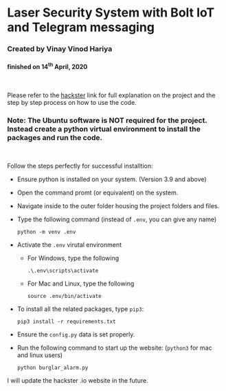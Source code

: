 # Laser Security System with Bolt IoT and Telegram messaging
### Created by Vinay Vinod Hariya
#### finished on 14<sup>th</sup> April, 2020
<br>

Please refer to the [hackster](https://www.hackster.io/vinay-hariya/laser-security-system-with-bolt-iot-and-telegram-messaging-6d1f83) link for full explanation on the project and the step by step process on how to use the code.
<br>

### Note: The Ubuntu software is NOT required for the project. Instead create a python virtual environment to install the packages and run the code.

<br>

 Follow the steps perfectly for successful installtion:

   - Ensure python is installed on your system. (Version 3.9 and above)
   - Open the command promt (or equivalent) on the system.
   - Navigate inside to the outer folder housing the project folders and files.
   - Type the following command (instead of ```.env```, you can give any name)
     
     ```
     python -m venv .env
     ```

   - Activate the ```.env``` virutal environment
        - For Windows, type the following
          ```
          .\.env\scripts\activate
          ```
        - For Mac and Linux, type the following
          ```
          source .env/bin/activate
          ```
   - To install all the related packages, type ```pip3```:
     
     ```
     pip3 install -r requirements.txt
     ```

   - Ensure the ```config.py``` data is set properly.

   - Run the following command to start up the website: (```python3``` for mac and linux users)
     
     ```
     python burglar_alarm.py
     ```

I will update the hackster .io website in the future.